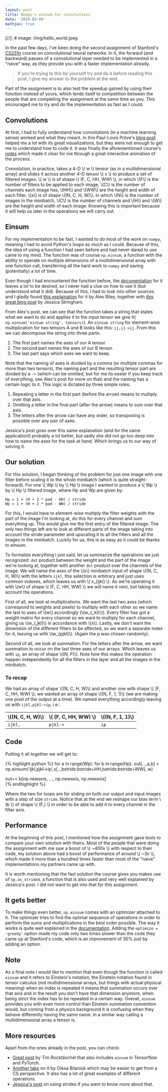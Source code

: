 ```yaml
---
layout: post
title: Numpy's einsum for convolutions
date: '2019-03-09'
mathjax: true
---
```


[//]: # image: /img/hello_world.jpeg

In the past few days, I've been doing the second assignment of Stanford's [CS231n](http://cs231n.stanford.edu/) course on convolutional neural networks. In it, the forward (and backward) passes of a convolutional layer needed to be implemented in a "naive" way, as they provide you with a faster implementation already.

> If you're trying to this by yourself try and do it before reading this post, I give my answer to the problem at the end.

Part of the assignment is to also test the speedup gained by using their function instead of yours, which lends itself to competition between the people that are completing the assignment at the same time as you. This encouraged me to try and do the implementation as fast as I could.

## Convolutions

At first, I had to fully understand how convolutions (in a machine learning sense) worked and what they meant. In this Paul-Louis Pröve's [blog post](https://towardsdatascience.com/types-of-convolutions-in-deep-learning-717013397f4d) helped me a lot with its great visualizations, but they were not enough to get me to understand how to code it. It was finally the aforementioned course's [notes](http://cs231n.github.io/convolutional-networks/) which made it clear for me through a great interactive animation of the process.

Convolution, in practice, takes a 4-D \\( w \\) tensor (as in a multidimensional array) and slides it across another 4-D tensor \\( x \\) to produce a set of filtered images. \\( w \\) is of shape \\( (F, C, HH, WW) \\), in which \\(F\\) is the number of filters to be applied to each image, \\(C\\) is the number of channels each image has, \\(HH\\) and \\(WW\\) are the height and width of each filter. \\(x\\) is of shape \\((N, C, H, W)\\), in which \\(N\\) is the number of images in the minibatch, \\(C\\) is the number of channels and \\(H\\) and \\(W\\) are the height and width of each image. Knowing this is important because it will help us later in the operations we will carry out.

## Einsum

For my implementation to be fast, I wanted to do most of the work on `numpy`, meaning I had to avoid Python's loops as much as I could. Because of this, the idea of using a function I had seen before and had never dared to use came to my mind. The function was of course `np.einsum`, a function with the ability to operate on multiple dimensions of a multidimensional array with one function call, transferring all the hard work to  `numpy` and saving (potentially) a lot of time.

Even though I had encountered the function before, the [documentation](https://docs.scipy.org/doc/numpy/reference/generated/numpy.einsum.html) for it leaves a lot to be desired, so I never had a clue on how to use it (but understood what it did). Because of this, I had to look into other sources and I gladly found [this explaination](http://ajcr.net/Basic-guide-to-einsum/) for it by Alex Riley, together with [this great blog post](http://jessicastringham.net/2018/01/01/einsum.html) by Jessica Stringham.

From Alex's post, we can see that the function takes a string that states what we want to do and applies it to the input tensor we give it(` np.einsum('einsum string', tensors)`). An `einsum string` for element-wise multiplication for two tensors A and B looks like this: `ij,ij->ij`. From this we can decompose the string into three parts:

1. The first part names the axes of our A tensor.
2. The second part names the axes of our B tensor.
3. The last part says which axes we want to keep.

Note that the naming of axes is divided by a comma (or multiple commas for more than two tensors), the naming part and the resulting tensor part are divided by a `->` (which can be omitted, but for me its easier if you keep track of everything, see Alex's post for more on that) and the naming has a certain logic to it. This logic is dictated by three simple rules:

1. Repeating a letter in the first part (before the arrow) means to multiply over that axis.
2. Omitting a letter in the final part (after the arrow) means to sum over that axis.
3. The letters after the arrow can have any order, so transposing is possible over any pair of axes.

Jessica's post goes over this same explanation (and for the same application!) probably a lot better, but sadly she did not go too deep into how to name the axes for the task at hand. Which brings us to our way of solving it.

## Our solution

For this solution, I began thinking of the problem for just one image with one filter before scaling it to the whole minibatch (which is quite straight-forward). For one \\( Wp \\) by \\( Hp \\) image I wanted to produce a \\( Wp \\) by \\( Hp \\) filtered image, where Hp and Wp are given by:

    Hp = 1 + (H + 2 * pad - HH) / stride
    Wp = 1 + (W + 2 * pad - WW) / stride

For this, I would have to element-wise multiply the filter weights with the part of the image I'm looking at,  do this for every channel and sum everything up. This would give me the first entry of the filtered image. The only two things left are to look at different parts of the image taking into account the stride parameter and upscaling it to all the filters and all the images in the minibatch. Luckily for us, this is as easy as it could be thanks to einsum.

To formalize everything I just said, let us summarize the operations we just recognized: `dot` product between the weight and the part of the image we're looking at, together with another `dot` product over the channels of the image. We will name the axes of the \\(x\\) minibatch input of shape \\((N, C, H, W)\\) with the letters `ijkl`, this selection is arbitrary and just uses common indexes, which leaves us with \\( x_{ijkl} \\). As we're operating it with \\(w\\) of shape \\( (F, C, HH, WW) \\) we will name it next, but taking into account the operations. 

First of all, we look at multiplications. We want the last two axes (which correspond to weights and pixels) to multiply with each other so we name the last to axes of \\(w\\) accordingly (\\(w_{,,kl}\\)). Every filter has got a weight matrix for every channel so we want to multiply for each channel, giving us \\(w_{,jkl}\\) in accordance with \\(x\\). Lastly, we don't want the dimension of the different filters to be affected, so we want a separate index for it, leaving us with \\(w_{pjkl}\\). (Again the p was chosen randomly).

Second of all, we look at summation. For the letters after the arrow, we want summation to occur on the last three axes of our arrays. Which leaves us with `ip`, an array of shape \\((N, F)\\). Note how this makes the operation happen independently for all the filters in the layer and all the images in the minibatch.

### To recap

We had an array of shape \\((N, C, H, W)\\) and another one with shape \\( (F, C, HH, WW) \\), we wanted an array of shape \\((N, F, 1, 1)\\) (we are making one pixel of the output at a time). We named everything accordingly leaving us with `ijkl,pjkl->ip`, i.e.:

| \\((N, C, H, W)\\) | \\( (F, C, HH, WW) \\) | \\((N, F, 1, 1)\\) |
|--------------------|------------------------|--------------------|
| `ijkl,`            | `pjkl->`               | `ip`               |

## Code

Putting it all together we will get to:

{% highlight python %} 
for a in range(Wp):
    for b in range(Hp):
        out[...,a,b] = np.einsum('ijkl,pjkl->ip',x[..,b*stride:b*stride+HH,b*stride:b*stride+WW], w)

out+= b[np.newaxis, ..., np.newaxis, np.newaxis]  
{% endhighlight %}

Where the two for loops are for sliding on both our output and input images with a step of size `stride`. Notice that at the end we reshape our bias term \\(b \\) of shape \\( (F,) \\) in order to be able to add it to every channel in the filter axis.


## Performance

At the beginning of this post, I mentioned how the assignment gave tools to compare your own solution with theirs. Most of the people that were doing the assignment with me saw a boost of \\( ~400x \\) with respect to their code, my solution above had a boost of performance of around \\( ~3x \\), which made it more than a hundred times faster than most of the "naive" implementations my partners came up with. 

It is worth mentioning that the fast solution the course gives you makes use of `np.as_strided`, a function that is also used and very well explained by Jessica's post. I did not want to get into that for this assignment.

## It gets better

To make things even better, `np.einsum` comes with an optimizer attached to it. The optimizer tries to find the optimal sequence of operations in order to perform the sums and multiplications in the best order possible. The way it works is quite well explained in the [documentation](https://docs.scipy.org/doc/numpy/reference/generated/numpy.einsum.html). Adding the `optimize = 'greedy'` option made my code only two times slower than the code they came up at Stanford's code, which is an improvement of 30% just by adding an option.

## Note

As a final note I would like to mention that even though the function is called `einsum` and it refers to Einstein's notation, the Einstein notation found in tensor calculus (not multidimensional arrays, but things with actual physical meaning) when an index is repeated it means that summation occurs over that axis and in the result you don't have that dimension anymore, when being strict the index has to be repeated in a certain way. Overall, `einsum` provides you with even more control than Einstein summation convention would, but coming from a physics background it is confusing when they behave differently having the same name. In a similar way calling a multidimensional array a tensor is.

## More resources

Apart from the ones already in the post, you can check:

- [Great post](https://rockt.github.io/2018/04/30/einsum) by Tim Rocktäschel that also includes `einsum` in Tensorflow and PyTorch.
- [Another take](https://obilaniu6266h16.wordpress.com/2016/02/04/einstein-summation-in-numpy/) on it by Olexa Bilaniuk which may be easier to get from a CS perspective. It also has a lot of great examples of different operations.
- [Jessica's post](http://jessicastringham.net/2017/12/31/stride-tricks.html) on using strides if you want to know more about that. 

